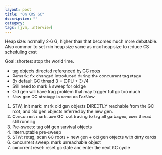 ```yaml
---
layout: post
title: "On CMS GC"
description: ""
category: 
tags: [jvm, interview]
---
```


Heap size: normally 2-6 G, higher than that becomes much more debatable. Also common to set min heap size same as max heap size to reduce OS scheduling cost

Goal:  shortest stop the world time.

* tag objects directed referenced by GC roots
* Remark: fix changed introduced during the concurrent tag stage
* By default GC thread 3 = (CPU + 3) /4
* Still need to mark & sweep for old ge
* Old gen will have frag problem that may trigger full gc too much
* New gen GC strategy is same as ParNew

1. STW, init mark: mark old gen objects DIRECTLY reachable from the GC root, and old gen objects referred by the new gen.
2. Concurrent mark: use GC root tracing to tag all garbages, user thread still running
3. Pre-sweep: tag old gen survival objects
4. Interruptable pre-sweep
5. STW: retag, scan GC roots + new gen + old gen objects with dirty cards
6. concurrent sweep: mark unreachable object
7. concrrent reset: reset gc state and enter the next GC cycle
